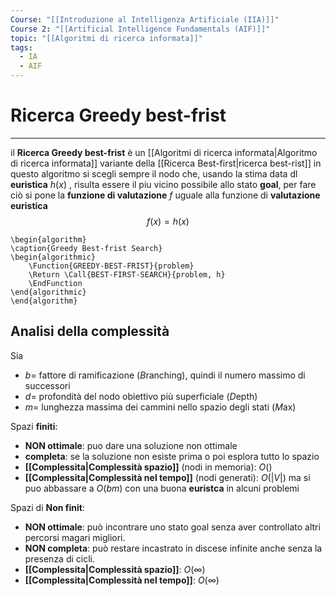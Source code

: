 ```yaml
---
Course: "[[Introduzione al Intelligenza Artificiale (IIA)]]"
Course 2: "[[Artificial Intelligence Fundamentals (AIF)]]"
topic: "[[Algoritmi di ricerca informata]]"
tags:
  - IA
  - AIF
---
```


# Ricerca Greedy best-frist
---
il **Ricerca Greedy best-frist** è un [[Algoritmi di ricerca informata|Algoritmo di ricerca informata]] variante della [[Ricerca Best-first|ricerca best-rist]] 
in questo algoritmo si scegli sempre il nodo che, usando la stima data dl **euristica** $h(x)$ , risulta essere il piu vicino possibile allo stato **goal**, per fare ciò si pone la **funzione di valutazione** $f$  uguale alla funzione di **valutazione euristica**$$f(x)=h(x)$$ 
```pseudo
\begin{algorithm}
\caption{Greedy Best-frist Search}
\begin{algorithmic}
	\Function{GREEDY-BEST-FRIST}{problem}
	\Return \Call{BEST-FIRST-SEARCH}{problem, h}
	\EndFunction
\end{algorithmic}
\end{algorithm}
```



## Analisi della complessità
Sia 
- $b=$ fattore di ramificazione (*B*ranching), quindi il numero massimo di successori
- $d=$ profondità del nodo obiettivo più superficiale (*D*epth)
- $m=$ lunghezza massima dei cammini nello spazio degli stati (*M*ax)

 Spazi **finiti**:
- **NON ottimale**: puo dare una soluzione non ottimale
- **completa**: se la soluzione non esiste prima o poi esplora tutto lo spazio
- **[[Complessita|Complessità spazio]]** (nodi in memoria): $O()$ 
- **[[Complessita|Complessità nel tempo]]** (nodi generati): $O(|V|)$  ma si puo abbassare a $O(bm)$ con una buona **euristca** in alcuni problemi


Spazi di **Non finit**:
- **NON ottimale**: può incontrare uno stato goal senza aver controllato altri percorsi magari migliori.
- **NON completa**: può restare incastrato in discese infinite anche senza la presenza di cicli.
- **[[Complessita|Complessità spazio]]**: $O(\infty)$
- **[[Complessita|Complessità nel tempo]]**: $O(\infty)$ 


